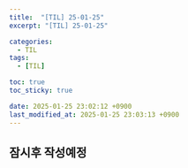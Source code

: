 ```yaml
---
title:  "[TIL] 25-01-25"
excerpt: "[TIL] 25-01-25"

categories:
  - TIL
tags:
  - [TIL]

toc: true
toc_sticky: true

date: 2025-01-25 23:02:12 +0900
last_modified_at: 2025-01-25 23:03:13 +0900
---
```


## 잠시후 작성예정
